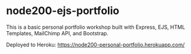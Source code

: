 # node200-ejs-portfolio

This is a basic personal portfolio workshop built with Express, EJS, HTML Templates, MailChimp API, and Bootstrap. 

Deployed to Heroku:
https://node200-personal-portfolio.herokuapp.com/
